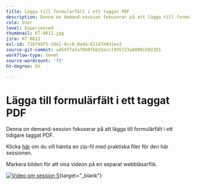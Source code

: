 ```yaml
---
title: Lägga till formulärfält i ett taggat PDF
description: Denna on demand-session fokuserar på att lägga till formulärfält i ett tidigare taggat PDF
role: User
level: Experienced
thumbnail: KT-8612.jpg
jira: KT-8612
exl-id: 71bf49f5-3de1-4cc6-9ada-61147d4d1ee3
source-git-commit: ad54f7afa78b0fbb31eccf455723a8890cb92355
workflow-type: tm+mt
source-wordcount: '73'
ht-degree: 6%

---
```


# Lägga till formulärfält i ett taggat PDF

Denna on demand-session fokuserar på att lägga till formulärfält i ett tidigare taggat PDF.

Klicka [här](../assets/accessibilitysession5.zip) om du vill hämta en zip-fil med praktiska filer för den här sessionen.

Markera bilden för att visa videon på en separat webbläsarflik.

[![Video om session 5](../assets/Accessibilitysession5_YT.png)](https://youtu.be/vaM9R-mt5Jo){target="_blank"}
